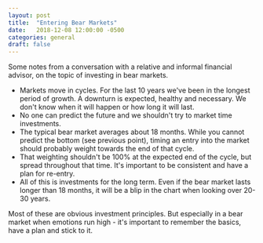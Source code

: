 ```yaml
---
layout: post
title:  "Entering Bear Markets"
date:   2018-12-08 12:00:00 -0500
categories: general
draft: false
---
```


Some notes from a conversation with a relative and informal financial advisor, on the topic of investing in bear markets. 

- Markets move in cycles. For the last 10 years we've been in the longest period of growth. A downturn is expected, healthy and necessary. We don't know when it will happen or how long it will last. 
- No one can predict the future and we shouldn't try to market time investments. 
- The typical bear market averages about 18 months. While you cannot predict the bottom (see previous point), timing an entry into the market should probably weight towards the end of that cycle. 
- That weighting shouldn't be 100% at the expected end of the cycle, but spread throughout that time. It's important to be consistent and have a plan for re-entry.
- All of this is investments for the long term. Even if the bear market lasts longer than 18 months, it will be 
 a blip in the chart when looking over 20-30 years. 

Most of these are obvious investment principles. But especially in a bear market when emotions run high - it's important to remember the basics, have a plan and stick to it. 